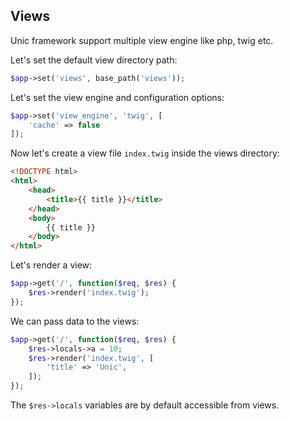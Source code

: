 ## Views

Unic framework support multiple view engine like php, twig etc.

Let's set the default view directory path:
```php
$app->set('views', base_path('views'));
```

Let's set the view engine and configuration options:
```php
$app->set('view_engine', 'twig', [
    'cache' => false
]);
```

Now let's create a view file `index.twig` inside the views directory:
```html
<!DOCTYPE html>
<html>
    <head>
        <title>{{ title }}</title>
    </head>
    <body>
        {{ title }}
    </body>
</html>
```

Let's render a view:
```php
$app->get('/', function($req, $res) {
    $res->render('index.twig');
});
```

We can pass data to the views:
```php
$app->get('/', function($req, $res) {
    $res->locals->a = 10;
    $res->render('index.twig', [
        'title' => 'Unic',
    ]);
});
```

The `$res->locals` variables are by default accessible from views.
